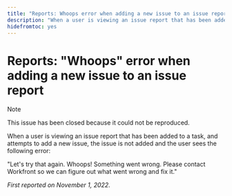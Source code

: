 ```yaml
---
title: "Reports: Whoops error when adding a new issue to an issue report"
description: "When a user is viewing an issue report that has been added to a task, and attempts to add a new issue, the issue is not added and the user sees an error."
hidefromtoc: yes
---
```


# Reports: "Whoops" error when adding a new issue to an issue report

>[!NOTE]
>
>This issue has been closed because it could not be reproduced.

When a user is viewing an issue report that has been added to a task, and attempts to add a new issue, the issue is not added and the user sees the following error:

"Let's try that again. Whoops! Something went wrong. Please contact Workfront so we can figure out what went wrong and fix it."

_First reported on November 1, 2022._


